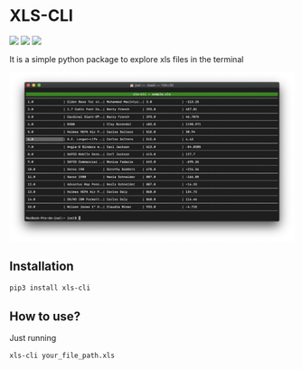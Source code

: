 
# XLS-CLI

![](https://img.shields.io/pypi/pyversions/xls-cli)
![](https://img.shields.io/pypi/l/xls-cli)
![](https://img.shields.io/pypi/v/xls-cli)


It is a simple python package to explore xls files in the terminal

![screenshot](images/screenshot.png)

## Installation 

```bash
pip3 install xls-cli
```

## How to use?

Just running 

```bash
xls-cli your_file_path.xls
```